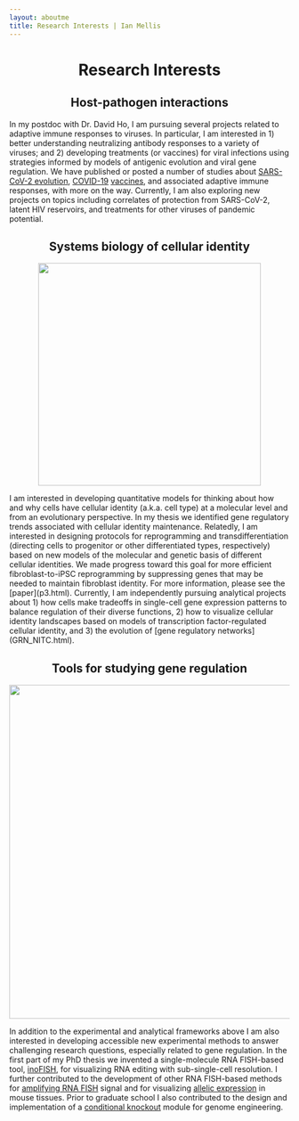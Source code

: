 ```yaml
---
layout: aboutme
title: Research Interests | Ian Mellis
---
```


# <center> Research Interests </center>

## <center> Host-pathogen interactions </center> 

In my postdoc with Dr. David Ho, I am pursuing several projects related to adaptive immune responses to viruses. In particular, I am interested in 1) better understanding neutralizing antibody responses to a variety of viruses; and 2) developing treatments (or vaccines) for viral infections using strategies informed by models of antigenic evolution and viral gene regulation. We have published or posted a number of studies about [SARS-CoV-2 evolution](BA_2_75.html), [COVID-19](XBB_MV.html) [vaccines](bivalent3mos.html), and associated adaptive immune responses, with more on the way. Currently, I am also exploring new projects on topics including correlates of protection from SARS-CoV-2, latent HIV reservoirs, and treatments for other viruses of pandemic potential.

## <center> Systems biology of cellular identity </center> 

<p align="center">
<img src="{{ site.baseurl }}static/img/pillars-springs_forsite.jpg" style="width:400px;" />
</p>
I am interested in developing quantitative models for thinking about how and why cells have cellular identity (a.k.a. cell type) at a molecular level and from an evolutionary perspective. In my thesis we identified gene regulatory trends associated with cellular identity maintenance. Relatedly, I am interested in designing protocols for reprogramming and transdifferentiation (directing cells to progenitor or other differentiated types, respectively) based on new models of the molecular and genetic basis of different cellular identities. We made progress toward this goal for more efficient fibroblast-to-iPSC reprogramming by suppressing genes that may be needed to maintain fibroblast identity. For more information, please see the [paper](p3.html). Currently, I am independently pursuing analytical projects about 1) how cells make tradeoffs in single-cell gene expression patterns to balance regulation of their diverse functions, 2) how to visualize cellular identity landscapes based on models of transcription factor-regulated cellular identity, and 3) the evolution of [gene regulatory networks](GRN_NITC.html). 

<!-- ## <center> Manipulation of cellular identity </center> 

<p align="center">
<img src="{{ site.baseurl }}static/img/ipsc_cm_forsite.jpg" style="width:400px;" />
</p> -->
<!-- Cells display complex and important phenotypes depending on their cellular identity. For both basic and translational purposes we would like to be able to manipulate cellular identity on demand. For example, in basic research the advent of directed differentiation of cardiac myocytes (A, above) from human induced pluripotent stem cells (iPSC) has made possible experiments that previously would have required precious human tissue samples. Translationally, cellular reprogramming and transdifferentiation (directing cells to progenitor or other differentiated types, respectively; B, above) form the basis of many regenerative therapies under investigation.  -->
<!-- For more information, please see my most recent [preprint](p3.html). In the future I hope to develop additional transdifferentiation and reprogramming protocols for different starting and ending cell types. In particular, I am interested in high-fidelity and high-efficiency transdifferentiation to cardiac myocyte and motor neuron identities with an eye towards developing regenerative therapies for cardiac fibrosis, neurodegenerative disorders, and central nervous system injury. -->

## <center> Tools for studying gene regulation </center> 

<p align="center">
<img src="{{ site.baseurl }}static/img/inofish_forsite.jpg" style="width:600px;" />
</p>

In addition to the experimental and analytical frameworks above I am also interested in developing accessible new experimental methods to answer challenging research questions, especially related to gene regulation. In the first part of my PhD thesis we invented a single-molecule RNA FISH-based tool, [inoFISH](inoFISH.html), for visualizing RNA editing with sub-single-cell resolution. I further contributed to the development of other RNA FISH-based methods for [amplifying RNA FISH](clampFISH.html) signal and for visualizing [allelic expression](TissueSNPFISHbursting.html) in mouse tissues. Prior to graduate school I also contributed to the design and implementation of a [conditional knockout](COIN.html) module for genome engineering.


<!-- ## Future Directions -->

